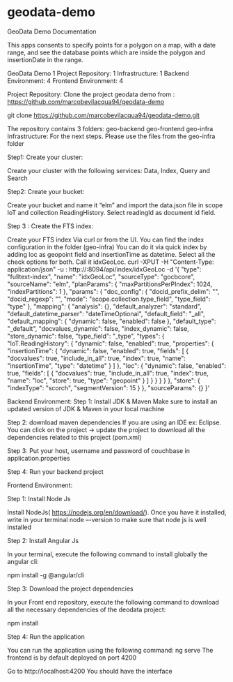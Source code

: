 # geodata-demo
GeoData Demo Documentation

This apps consents to specify points for a polygon on a map, with a date range, and see the database points which are inside the polygon and insertionDate in the range.


GeoData Demo	1
Project Repository:	1
Infrastructure:	1
Backend Environment:	4
Frontend Environment:	4


Project Repository:
Clone the project geodata demo from : https://github.com/marcobevilacqua94/geodata-demo 

git clone https://github.com/marcobevilacqua94/geodata-demo.git

The repository contains 3 folders:
geo-backend
geo-frontend
geo-infra
Infrastructure:
For the next steps. Please use the files from the geo-infra folder

Step1: Create your cluster:

Create your cluster with the following services: Data, Index, Query and Search

Step2: Create your bucket:

Create your bucket and name it “elm” and import the data.json file in scope IoT and collection ReadingHistory. Select readingId as document id field.

Step 3 : Create the FTS index:

Create your FTS index Via curl or from the UI. You can find the index configuration in the folder (geo-infra)
You can do it via quick index by adding loc as geopoint field and insertionTime as datetime. Select all the check options for both. Call it idxGeoLoc.
curl -XPUT -H "Content-Type: application/json" -u <user>:<password> http://<host>:8094/api/index/idxGeoLoc -d 
'{
   "type": "fulltext-index",
   "name": "idxGeoLoc",
   "sourceType": "gocbcore",
   "sourceName": "elm",
   "planParams": {
     "maxPartitionsPerPIndex": 1024,
     "indexPartitions": 1
   },
   "params": {
     "doc_config": {
       "docid_prefix_delim": "",
       "docid_regexp": "",
       "mode": "scope.collection.type_field",
       "type_field": "type"
     },
     "mapping": {
       "analysis": {},
       "default_analyzer": "standard",
       "default_datetime_parser": "dateTimeOptional",
       "default_field": "_all",
       "default_mapping": {
         "dynamic": false,
         "enabled": false
       },
       "default_type": "_default",
       "docvalues_dynamic": false,
       "index_dynamic": false,
       "store_dynamic": false,
       "type_field": "_type",
       "types": {
         "IoT.ReadingHistory": {
           "dynamic": false,
           "enabled": true,
           "properties": {
             "insertionTime": {
               "dynamic": false,
               "enabled": true,
               "fields": [
                 {
                   "docvalues": true,
                   "include_in_all": true,
                   "index": true,
                   "name": "insertionTime",
                   "type": "datetime"
                 }
               ]
             },
             "loc": {
               "dynamic": false,
               "enabled": true,
               "fields": [
                 {
                   "docvalues": true,
                   "include_in_all": true,
                   "index": true,
                   "name": "loc",
                   "store": true,
                   "type": "geopoint"
                 }
               ]
             }
           }
         }
       }
     },
     "store": {
       "indexType": "scorch",
       "segmentVersion": 15
     }
   },
   "sourceParams": {}
 }'
 



Backend Environment:
Step 1: Install JDK & Maven
Make sure to install an updated version of JDK & Maven in your local machine

Step 2: download maven dependencies
If you are using an IDE ex: Eclipse. You can click on the project -> update the project to download all the dependencies related to this project (pom.xml)

Step 3: Put your host, username and password of couchbase in application.properties

Step 4: Run your backend project

Frontend Environment:

Step 1: Install Node Js

Install NodeJs( https://nodejs.org/en/download/). Once you have it installed, write in your terminal node –-version to make sure that node js is well installed


Step 2: Install Angular Js

In your terminal, execute the following command to install globally the angular cli:

npm install -g @angular/cli

Step 3: Download the project dependencies

In your Front end repository, execute the following command to download all the necessary dependencies of the deodata project:

 npm install 

Step 4: Run the application

You can run the application using the following command: ng serve The frontend is by default deployed on port 4200



Go to http://localhost:4200 You should have the interface



	
